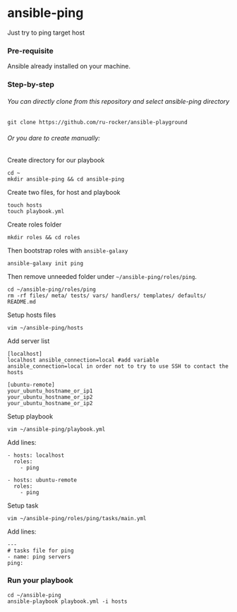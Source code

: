 # ansible-ping
Just try to ping target host

### Pre-requisite
Ansible already installed on your machine.

### Step-by-step
###### You can directly clone from this repository and select ansible-ping directory

    git clone https://github.com/ru-rocker/ansible-playground

###### Or you dare to create manually:
Create directory for our playbook

    cd ~
    mkdir ansible-ping && cd ansible-ping

Create two files, for host and playbook      

    touch hosts
    touch playbook.yml

Create roles folder

    mkdir roles && cd roles

Then bootstrap roles with ``ansible-galaxy``

    ansible-galaxy init ping

Then remove unneeded folder under ``~/ansible-ping/roles/ping``.

    cd ~/ansible-ping/roles/ping
    rm -rf files/ meta/ tests/ vars/ handlers/ templates/ defaults/ README.md

Setup hosts files

    vim ~/ansible-ping/hosts

Add server list

    [localhost]
    localhost ansible_connection=local #add variable ansible_connection=local in order not to try to use SSH to contact the hosts

    [ubuntu-remote]
    your_ubuntu_hostname_or_ip1
    your_ubuntu_hostname_or_ip2
    your_ubuntu_hostname_or_ip2

Setup playbook

    vim ~/ansible-ping/playbook.yml

Add lines:

    - hosts: localhost
      roles:
        - ping

    - hosts: ubuntu-remote
      roles:
        - ping

Setup task

    vim ~/ansible-ping/roles/ping/tasks/main.yml

Add lines:

    ---
    # tasks file for ping
    - name: ping servers
    ping:

### Run your playbook

    cd ~/ansible-ping
    ansible-playbook playbook.yml -i hosts
